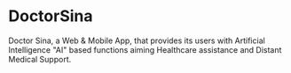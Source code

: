 # DoctorSina
Doctor Sina, a Web &amp; Mobile App, that provides its users with Artificial Intelligence "AI" based functions aiming Healthcare assistance and Distant Medical Support.
